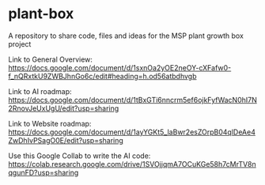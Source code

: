 # plant-box
A repository to share code, files and ideas for the MSP plant growth box project

Link to General Overview:
https://docs.google.com/document/d/1sxnOa2yOE2neOY-cXFafw0-f_nQRxtkU9ZWBJhnGo6c/edit#heading=h.od56atbdhvgb

Link to AI roadmap:
https://docs.google.com/document/d/1tBxGTi6nncrm5ef6ojkFyfWacN0hI7N2RnovJeUxUgU/edit?usp=sharing

Link to Website roadmap:
https://docs.google.com/document/d/1ayYGKt5_laBwr2esZOrpB04qlDeAe4ZwDhIvPSagO0E/edit?usp=sharing

Use this Google Collab to write the AI code:
https://colab.research.google.com/drive/1SVOjjqmA7OCuKGe58h7cMrTV8nqgunFD?usp=sharing
